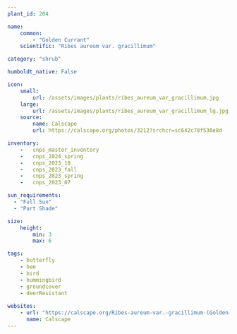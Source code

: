 ```yaml
---
plant_id: 204 

name: 
    common: 
        - "Golden Currant" 
    scientific: "Ribes aureum var. gracillimum"  

category: "shrub"

humboldt_native: False

icon: 
    small: 
        url: /assets/images/plants/ribes_aureum_var_gracillimum.jpg
    large: 
        url: /assets/images/plants/ribes_aureum_var_gracillimum_lg.jpg
    source: 
        name: Calscape 
        url: https://calscape.org/photos/3212?srchcr=sc642c78f530e8d

inventory: 
    -   cnps_master_inventory
    -   cnps_2024_spring
    -   cnps_2023_10
    -   cnps_2023_fall
    -   cnps_2023_spring
    -   cnps_2023_07 

sun_requirements:
  - "Full Sun"
  - "Part Shade"

size:
    height: 
        min: 3 
        max: 6

tags:
    - butterfly
    - bee
    - bird
    - hummingbird
    - groundcover
    - deerResistant
 
websites: 
    - url: "https://calscape.org/Ribes-aureum-var.-gracillimum-(Golden-Currant)"
      name: Calscape
---
```








